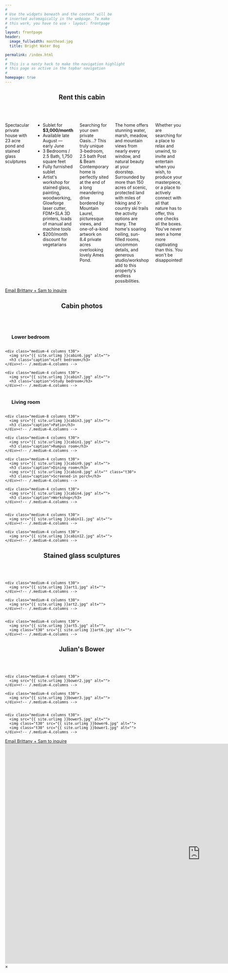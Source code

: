 ```yaml
---
#
# Use the widgets beneath and the content will be
# inserted automagically in the webpage. To make
# this work, you have to use › layout: frontpage
#
layout: frontpage
header:
  image_fullwidth: masthead.jpg
  title: Bright Water Bog

permalink: /index.html
#
# This is a nasty hack to make the navigation highlight
# this page as active in the topbar navigation
#
homepage: true
---
```


<article>
  <header> <span itemprop="name">
      <h1 class="row">Rent this cabin</h1>
    </span></header>
  
  <div class="row">
    <div class="medium-8 columns">
      <p class="teaser">Spectacular private house with 23 acre pond and stained glass sculptures</p>
      <ul>
        <li>Sublet for <b>$3,000/month</b></li>
        <li>Available late August — early June</li>
        <li>3 Bedrooms / 2.5 Bath, 1,750 square feet</li>
        <li>Fully furnished sublet</li>
        <li>Artist's workshop for stained glass, painting, woodworking, Glowforge laser cutter, FDM+SLA 3D printers, loads of manual
          and machine tools</li>
        <li>$200/month discount for vegetarians</li>
      </ul>
      <p>Searching for your own private Oasis...? This truly unique 3-bedroom, 2.5 bath Post & Beam Contemporary home is perfectly sited at the end of a long meandering drive bordered by Mountain Laurel, picturesque views, and one-of-a-kind artwork on 8.4 private acres overlooking lovely Ames Pond.</p>
      <p>The home offers stunning water, marsh, meadow, and mountain views from nearly every window, and natural beauty at your doorstep.  Surrounded by more than 150 acres of scenic, protected land with miles of hiking and X-country ski trails the activity options are many.  The home's soaring ceiling, sun-filled rooms, uncommon details, and generous studio/workshop add to this property's endless possibilities. </p>
      <p>Whether you are searching for a place to relax and unwind, to invite and entertain when you wish, to produce your masterpiece, or a place to actively connect with all that nature has to offer, this one checks all the boxes.  You've never seen a home more captivating than this.  You won't be disappointed!</p>
    </div><!-- /.medium-8.columns -->
    <div class="medium-4 columns">
      <img class="" src="{{ site.urlimg }}cabin12.jpg" alt="">
      <img class="t30" src="{{ site.urlimg }}cabin8.jpg" alt="">
      <img class="t30" src="{{ site.urlimg }}cabin3.jpg" alt="">
    </div><!-- /.medium-4.columns -->
  </div>

  <div class="row t60 b60">
      <div class="small-12 text-center columns">
          <a class="button large radius" href="mailto:brightwaterbog@conesus.com?subject=Renting%20711%20Wendell&cc=brittany.janis@gmail.com">Email Brittany + Sam to inquire</a>
      </div><!-- /.small-12.columns -->
  </div><!-- /.row -->

</article>

<article>
  <header class="row"> <span itemprop="name">
      <h1>Cabin photos</h1>
    </span></header>

  <div class="row">
    <div class="medium-4 columns t30">
      <img src="{{ site.urlimg }}cabin5.jpg" alt="">
      <!-- Caption -->
      <h3 class="caption">Lower bedroom</h3>
    </div><!-- /.medium-4.columns -->

    <div class="medium-4 columns t30">
      <img src="{{ site.urlimg }}cabin6.jpg" alt="">
      <h3 class="caption">Loft bedroom</h3>
    </div><!-- /.medium-4.columns -->

    <div class="medium-4 columns t30">
      <img src="{{ site.urlimg }}cabin7.jpg" alt="">
      <h3 class="caption">Study bedroom</h3>
    </div><!-- /.medium-4.columns -->

  </div><!-- /.row -->
  
  <div class="row">
    <div class="medium-4 columns t30">
      <img src="{{ site.urlimg }}cabin2.jpg" alt="">
      <h3 class="caption">Living room</h3>
    </div><!-- /.medium-4.columns -->

    <div class="medium-8 columns t30">
      <img src="{{ site.urlimg }}cabin3.jpg" alt="">
      <h3 class="caption">Patio</h3>
    </div><!-- /.medium-4.columns -->

  </div><!-- /.row -->

  <div class="row">

    <div class="medium-4 columns t30">
      <img src="{{ site.urlimg }}cabin1.jpg" alt="">
      <h3 class="caption">Rumpus room</h3>
    </div><!-- /.medium-4.columns -->

    <div class="medium-4 columns t30">
      <img src="{{ site.urlimg }}cabin9.jpg" alt="">
      <h3 class="caption">Dining room</h3>
      <img src="{{ site.urlimg }}cabin8.jpg" alt="" class="t30">
      <h3 class="caption">Screened-in porch</h3>
    </div><!-- /.medium-4.columns -->

    <div class="medium-4 columns t30">
      <img src="{{ site.urlimg }}cabin4.jpg" alt="">
      <h3 class="caption">Workshop</h3>
    </div><!-- /.medium-4.columns -->

  </div><!-- /.row -->
  <div class="row">
    <div class="medium-4 columns t30">
      <img src="{{ site.urlimg }}cabin10.jpg" alt="">
    </div><!-- /.medium-4.columns -->

    <div class="medium-4 columns t30">
      <img src="{{ site.urlimg }}cabin11.jpg" alt="">
    </div><!-- /.medium-4.columns -->

    <div class="medium-4 columns t30">
      <img src="{{ site.urlimg }}cabin12.jpg" alt="">
    </div><!-- /.medium-4.columns -->

  </div><!-- /.row -->
</article>

<article>
  <header class="row"> <span itemprop="name">
      <h1>Stained glass sculptures</h1>
    </span></header>

  <div class="row">
    <div class="medium-4 columns t30">
      <img src="{{ site.urlimg }}art3.jpg" alt="">
    </div><!-- /.medium-4.columns -->

    <div class="medium-4 columns t30">
      <img src="{{ site.urlimg }}art1.jpg" alt="">
    </div><!-- /.medium-4.columns -->

    <div class="medium-4 columns t30">
      <img src="{{ site.urlimg }}art2.jpg" alt="">
    </div><!-- /.medium-4.columns -->

  </div><!-- /.row -->

  <div class="row">
    <div class="medium-8 columns t30">
      <img src="{{ site.urlimg }}art4.jpg" alt="">
    </div><!-- /.medium-8.columns -->

    <div class="medium-4 columns t30">
      <img src="{{ site.urlimg }}art5.jpg" alt="">
      <img class="t30" src="{{ site.urlimg }}art6.jpg" alt="">
    </div><!-- /.medium-4.columns -->

  </div><!-- /.row -->
</article>

<article>
  <header class="row"> <span itemprop="name">
      <h1>Julian's Bower</h1>
    </span></header>

  <div class="row">
    <div class="medium-4 columns t30">
      <img src="{{ site.urlimg }}bower7.jpg" alt="">
    </div><!-- /.medium-4.columns -->

    <div class="medium-4 columns t30">
      <img src="{{ site.urlimg }}bower2.jpg" alt="">
    </div><!-- /.medium-4.columns -->

    <div class="medium-4 columns t30">
      <img src="{{ site.urlimg }}bower3.jpg" alt="">
    </div><!-- /.medium-4.columns -->

  </div><!-- /.row -->

  <div class="row">
    <div class="medium-8 columns t30">
      <img src="{{ site.urlimg }}bower4.jpg" alt="">
    </div><!-- /.medium-8.columns -->

    <div class="medium-4 columns t30">
      <img src="{{ site.urlimg }}bower5.jpg" alt="">
      <img class="t30" src="{{ site.urlimg }}bower6.jpg" alt="">
      <img class="t30" src="{{ site.urlimg }}bower1.jpg" alt="">
    </div><!-- /.medium-4.columns -->

  </div><!-- /.row -->
</article>

<div class="row t60 b60">
    <div class="small-12 text-center columns">
        <a class="button large radius" href="mailto:brightwaterbog@conesus.com?subject=Renting%20711%20Wendell&cc=brittany.janis@gmail.com">Email Brittany + Sam to inquire</a>
    </div><!-- /.small-12.columns -->
</div><!-- /.row -->

<div id="videoModal" class="reveal-modal large" data-reveal="">
  <div class="flex-video widescreen vimeo" style="display: block;">
    <iframe width="1280" height="720" src="https://www.youtube.com/embed/3b5zCFSmVvU" frameborder="0"
      allowfullscreen></iframe>
  </div>
  <a class="close-reveal-modal">&#215;</a>
</div>
